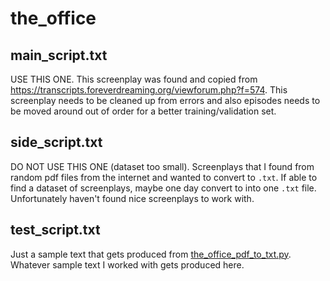 # the_office

## main_script.txt

USE THIS ONE. This screenplay was found and copied from https://transcripts.foreverdreaming.org/viewforum.php?f=574. This screenplay needs to be cleaned up from errors and also episodes needs to be moved around out of order for a better training/validation set.

## side_script.txt

DO NOT USE THIS ONE (dataset too small). Screenplays that I found from random pdf files from the internet and wanted to convert to `.txt`. If able to find a dataset of screenplays, maybe one day convert to into one `.txt` file. Unfortunately haven't found nice screenplays to work with.

## test_script.txt

Just a sample text that gets produced from [the_office_pdf_to_txt.py](../scripts/the_office_pdf_to_txt.py). Whatever sample text I worked with gets produced here.
